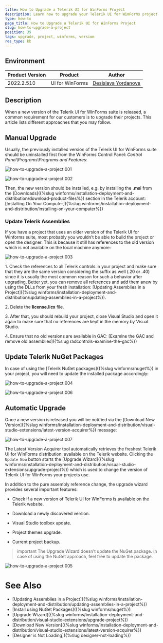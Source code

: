 ```yaml
---
title: How to Upgrade a Telerik UI for WinForms Project
description: Learn how to upgrade your Telerik UI for WinForms project.
type: how-to 
page_title: How to Upgrade a Telerik UI for WinForms Project
slug: how-to-upgrade-a-project
position: 39
tags: upgrade, project, winforms, version
res_type: kb
---
```


## Environment
 
|Product Version|Product|Author|
|----|----|----|
|2022.2.510|UI for WinForms|[Desislava Yordanova](https://www.telerik.com/blogs/author/desislava-yordanova)|


## Description

When a new version of the Telerik UI for WinForms suite is released, a common requirement for our customers is to upgrade their projects. This article lists different approaches that you may follow. 

## Manual Upgrade

Usually, the previously installed version of the Telerik UI for WinForms suite should be uninstalled first from the WinForms Control Panel: *Control Panel\Programs\Programs and Features*:

![how-to-upgrade-a-project 001](images/how-to-upgrade-a-project001.png)

![how-to-upgrade-a-project 002](images/how-to-upgrade-a-project002.png)

Then, the new version should be installed, e.g. by installing the **.msi** from the [Downloads]({%slug winforms/installation-deployment-and-distribution/download-product-files%}) section in the Telerik account: [Installing On Your Computer]({%slug winforms/installation-deployment-and-distribution/installing-on-your-computer%}) 

### Update Telerik Assemblies

If you have a project that uses an older version of the Telerik UI for Winforms suite, most probably you wouldn't be able to build the project or open the designer. This is because it still has references to the old version which is not available on the local machine anymore:

![how-to-upgrade-a-project 003](images/how-to-upgrade-a-project003.png)

1\. Check the references to all Telerik controls in your project and make sure that they are the same version considering the suffix as well (.20 or .40) since it is usually the most common reason for such a behavior after upgrading. Better yet, you can remove all references and add them anew by using the DLLs from your fresh installation: [Updating Assemblies in a Project]({%slug winforms/installation-deployment-and-distribution/updating-assemblies-in-a-project%}).

2\. Delete the **license.licx** file. 

3\. After that, you should rebuild your project, close Visual Studio and open it again to make sure that no references are kept in the memory by Visual Studio. 

4\. Ensure that no old versions are available in GAC: [Examine the GAC and remove old assemblies]({%slug radcontrols-examine-the-gac%})
 
## Update Telerik NuGet Packages

In case of using the [Telerik NuGet packages]({%slug winforms/nuget%}) in your project, you will need to update the installed package accordingly:

![how-to-upgrade-a-project 004](images/how-to-upgrade-a-project004.png)

![how-to-upgrade-a-project 006](images/how-to-upgrade-a-project006.png)

## Automatic Upgrade

Once a new version is released you will be notified via the [Download New Version]({%slug winforms/installation-deployment-and-distribution/visual-studio-extensions/latest-version-acquirer%}) message:

![how-to-upgrade-a-project 007](images/how-to-upgrade-a-project007.png)

The Latest Version Acquirer tool automatically retrieves the freshest Telerik UI for WinForms distribution, available on the Telerik website. Clicking the `Update Now` button starts the [Upgrade Wizard]({%slug winforms/installation-deployment-and-distribution/visual-studio-extensions/upgrade-project%}) which is used to change the version of Telerik UI for WinForms your projects use.

In addition to the pure assembly reference change, the upgrade wizard provides several important features:

* Check if a new version of Telerik UI for WinForms is available on the Telerik website.

* Download a newly discovered version.

* Visual Studio toolbox update.

* Project themes upgrade.

* Current project backup.

>important The Upgrade Wizard doesn't update the NuGet package. In case of using the NuGet approach, feel free to update the package.

![how-to-upgrade-a-project 005](images/how-to-upgrade-a-project005.png)

# See Also

* [Updating Assemblies in a Project]({%slug winforms/installation-deployment-and-distribution/updating-assemblies-in-a-project%})
* [Install using NuGet Packages]({%slug winforms/nuget%})
* [Upgrade Wizard]({%slug winforms/installation-deployment-and-distribution/visual-studio-extensions/upgrade-project%})
* [Download New Version]({%slug winforms/installation-deployment-and-distribution/visual-studio-extensions/latest-version-acquirer%})
* [Designer is Not Loading]({%slug designer-not-loading%})
